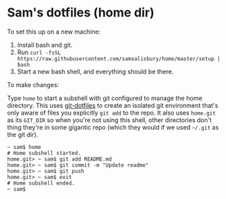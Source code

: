 # Sam's dotfiles (home dir)

To set this up on a new machine:

1. Install bash and git.
2. Run `curl -fsSL https://raw.githubusercontent.com/samsalisbury/home/master/setup | bash`
3. Start a new bash shell, and everything should be there.

To make changes:

Type `home` to start a subshell with git configured to manage
the home directory. This uses
[git-dotfiles](https://fieldnotes.tech/2022/11/20/managing-dotfiles-with-git/)
to create an isolated git environment that's only aware of files you explicitly
`git add` to the repo. It also uses `home.git` as its `GIT_DIR` so when you're
not using this shell, other directories don't thing they're in some gigantic
repo (which they would if we used `~/.git` as the git dir).

```shell
~ sam$ home
# Home subshell started.
home.git> ~ sam$ git add README.md
home.git> ~ sam$ git commit -m "Update readme"
home.git> ~ sam$ git push
home.git> ~ sam$ exit
# Home subshell ended.
~ sam$ 
```

